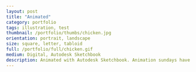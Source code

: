 ```yaml
---
layout: post
title: "Animated"
category: portfolio
tags: illustration, test
thumbnail: /portfolio/thumbs/chicken.jpg
orientation: portrait, landscape
size: square, letter, tabloid
full: /portfolio/full/chicken.gif
medium: Digital, Autodesk Sketchbook
description: Animated with Autodesk Sketchbook. Animation sundays have never been better. I've been playing around with animation and finding that I'm enjoying it quite a bit!
---
```

